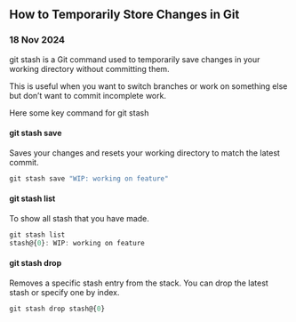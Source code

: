 ## How to Temporarily Store Changes in Git

### 18 Nov 2024

git stash is a Git command used to temporarily save changes in your working directory without committing them.

This is useful when you want to switch branches or work on something else but don’t want to commit incomplete work.

Here some key command for git stash

#### git stash save

Saves your changes and resets your working directory to match the latest commit.

```javascript
git stash save "WIP: working on feature"
```

#### git stash list

To show all stash that you have made.

```javascript
git stash list
stash@{0}: WIP: working on feature
```

#### git stash drop

Removes a specific stash entry from the stack. You can drop the latest stash or specify one by index.

```javascript
git stash drop stash@{0}
```
